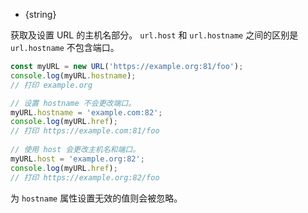 
* {string}

获取及设置 URL 的主机名部分。 
`url.host` 和 `url.hostname` 之间的区别是 `url.hostname` 不包含端口。

```js
const myURL = new URL('https://example.org:81/foo');
console.log(myURL.hostname);
// 打印 example.org

// 设置 hostname 不会更改端口。
myURL.hostname = 'example.com:82';
console.log(myURL.href);
// 打印 https://example.com:81/foo
  
// 使用 host 会更改主机名和端口。
myURL.host = 'example.org:82';
console.log(myURL.href);
// 打印 https://example.org:82/foo
```

为 `hostname` 属性设置无效的值则会被忽略。


